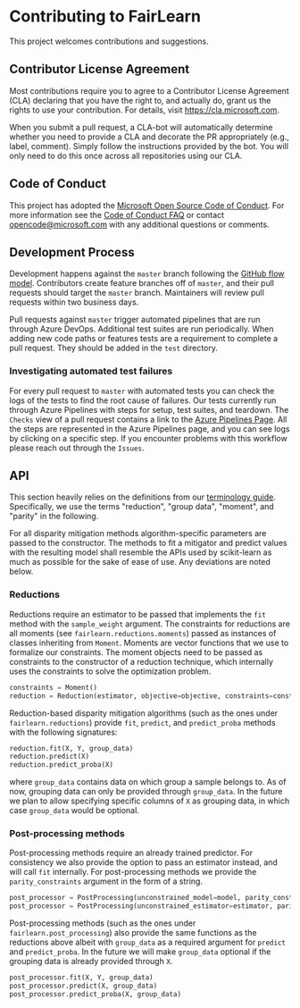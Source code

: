 # Contributing to FairLearn

This project welcomes contributions and suggestions.

## Contributor License Agreement
Most contributions require you to agree to a Contributor License Agreement (CLA) declaring that you have the right to, and actually do, grant us the rights to use your contribution. For details, visit https://cla.microsoft.com.

When you submit a pull request, a CLA-bot will automatically determine whether you need to provide a CLA and decorate the PR appropriately (e.g., label, comment). Simply follow the instructions provided by the bot. You will only need to do this once across all repositories using our CLA.

## Code of Conduct
This project has adopted the [Microsoft Open Source Code of Conduct](https://opensource.microsoft.com/codeofconduct/). For more information see the [Code of Conduct FAQ](https://opensource.microsoft.com/codeofconduct/faq/) or contact [opencode@microsoft.com](mailto:opencode@microsoft.com) with any additional questions or comments.

## Development Process
Development happens against the `master` branch following the [GitHub flow model](https://guides.github.com/introduction/flow/). Contributors create feature branches off of `master`, and their pull requests should target the `master` branch. Maintainers will review pull requests within two business days.

Pull requests against `master` trigger automated pipelines that are run through Azure DevOps. Additional test suites are run periodically. When adding new code paths or features tests are a requirement to complete a pull request. They should be added in the `test` directory.

### Investigating automated test failures
For every pull request to `master` with automated tests you can check the logs of the tests to find the root cause of failures. Our tests currently run through Azure Pipelines with steps for setup, test suites, and teardown. The `Checks` view of a pull request contains a link to the [Azure Pipelines Page](dev.azure.com/responsibleai/fairlearn/_build/results). All the steps are represented in the Azure Pipelines page, and you can see logs by clicking on a specific step. If you encounter problems with this workflow please reach out through the `Issues`.

## API
<div id="api">

This section heavily relies on the definitions from our [terminology guide](TERMINOLOGY.md). Specifically, we use the terms "reduction", "group data", "moment", and "parity" in the following.

For all disparity mitigation methods algorithm-specific parameters are passed to the constructor. The methods to fit a mitigator and predict values with the resulting model shall resemble the APIs used by scikit-learn as much as possible for the sake of ease of use. Any deviations are noted below.

### Reductions

Reductions require an estimator to be passed that implements the `fit` method with the `sample_weight` argument. The constraints for reductions are all moments (see `fairlearn.reductions.moments`) passed as instances of classes inheriting from `Moment`. Moments are vector functions that we use to formalize our constraints. The moment objects need to be passed as constraints to the constructor of a reduction technique, which internally uses the constraints to solve the optimization problem.

```python
constraints = Moment()
reduction = Reduction(estimator, objective=objective, constraints=constraints, use_predict_proba=False, **kwargs)
```

Reduction-based disparity mitigation algorithms (such as the ones under `fairlearn.reductions`) provide `fit`, `predict`, and `predict_proba` methods with the following signatures:

```python
reduction.fit(X, Y, group_data)
reduction.predict(X)
reduction.predict_proba(X)
```

where `group_data` contains data on which group a sample belongs to. As of now, grouping data can only be provided through `group_data`. In the future we plan to allow specifying specific columns of `X` as grouping data, in which case `group_data` would be optional.

### Post-processing methods

Post-processing methods require an already trained predictor. For consistency we also provide the option to pass an estimator instead, and will call `fit` internally. For post-processing methods we provide the `parity_constraints` argument in the form of a string.

```python
post_processor = PostProcessing(unconstrained_model=model, parity_constraints=parity_constraints, **kwargs)
post_processor = PostProcessing(unconstrained_estimator=estimator, parity_constraints=parity_constraints, **kwargs)
```

Post-processing methods (such as the ones under `fairlearn.post_processing`) also provide the same functions as the reductions above albeit with `group_data` as a required argument for `predict` and `predict_proba`. In the future we will make `group_data` optional if the grouping data is already provided through `X`.

```python
post_processor.fit(X, Y, group_data)
post_processor.predict(X, group_data)
post_processor.predict_proba(X, group_data)
```
</div>